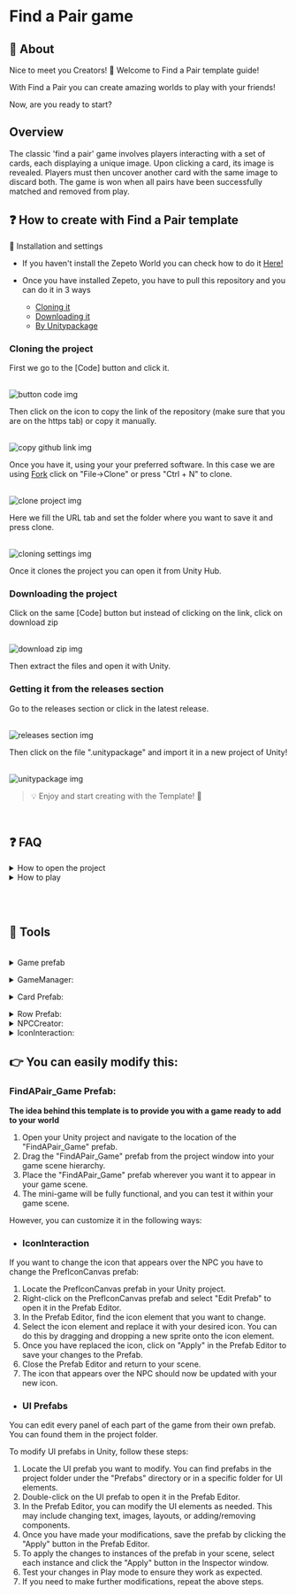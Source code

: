 
# Find a Pair game

## 📢 About

Nice to meet you Creators! 👋 Welcome to Find a Pair template guide! <br> 

With Find a Pair you can create amazing worlds to play with your friends! <br> 

Now, are you ready to start? <br> 

  

## Overview
The classic 'find a pair' game involves players interacting with a set of cards, each displaying a unique image. Upon clicking a card, its image is revealed. Players must then uncover another card with the same image to discard both. The game is won when all pairs have been successfully matched and removed from play.
 <br>


## ❓ How to create with Find a Pair template

:wrench: Installation and settings

- If you haven't install the Zepeto World you can check how to do it  <a href="https://docs.zepeto.me/studio/reference/installation_and_settings">Here!</a>

- Once you have installed Zepeto, you have to pull this repository and you can do it in 3 ways
  - [Cloning it](#cloning-the-project)
  - [Downloading it](#downloading-the-project)
  - [By Unitypackage](#getting-it-from-the-releases-section)

### Cloning the project

First we go to the [Code] button and click it.

<br><img src = "docs/images/download/01.png" alt = "button code img"></img><br>

Then click on the icon to copy the link of the repository (make sure that you are on the https tab) or copy it manually.

<br><img src = "docs/images/download/02.png" alt = "copy github link img"></img><br>

Once you have it, using your your preferred software.
In this case we are using <a href="https://git-fork.com/" target="_blank"> Fork</a> click on "File->Clone" or press "Ctrl + N" to clone.

<br><img src = "docs/images/download/03.png" alt = "clone project img"></img><br>

Here we fill the URL tab and set the folder where you want to save it and press clone.

<br><img src = "docs/images/download/04.png" alt = "cloning settings img"></img><br>

Once it clones the project you can open it from Unity Hub. <br>


### Downloading the project

Click on the same [Code] button but instead of clicking on the link, click on download zip

<br><img src = "docs/images/download/05.png" alt = "download zip img"></img><br>

Then extract the files and open it with Unity. <br>


### Getting it from the releases section

Go to the releases section or click in the latest release.

<br><img src = "docs/images/download/06.png" alt = "releases section img"></img><br>

Then click on the file ".unitypackage" and import it in a new project of Unity!

<br><img src = "docs/images/download/07.png" alt = "unitypackage img"></img><br>


> 💡 Enjoy and start creating with the Template! :tada:
<br>




## ❓ FAQ

<details><summary>How to open the project </summary>

Select the template folder and it will open the project.
<br><img src = "docs/images/howto/unityproject.png" alt = "unity project img" width="600"></img>

<details><summary>To open a Unity project for the first time, follow these steps:</summary>

1. Launch Unity Hub.
2. In Unity Hub, click on the "Projects" tab on the left side.
3. Click on Add: If your project is not already listed, click on the "Add" button to add your project to the list. Navigate to the folder where your Unity project is located and select the folder. Click "Open" to add the project to Unity Hub.
4. Select Project: Once your project is added to the list, click on it to select it.
5. Wait for Unity to Load: Unity will now open your project. This may take some time depending on the size of your project and your computer's performance.
6. Project Opened: Once Unity has finished loading, your project will be opened and ready for you to work on.
</details>
</details>


<details><summary>How to play </summary> 
Before you press play to test the template you have to open the scene. <br>

<details><summary> To play the game template in Unity, follow these steps: </summary>

1. Open the Scene: First find the scene in the next folder and open it.
<br><img src = "docs/images/howto/scene.png" alt = "scene img" width="600"></img><br><br>
2. Play the Template: then you can press [Play] to test the template.

</details>
</details>

<br><br>

  

## 🔨 Tools
<br> 

<details><summary>Game prefab</summary>  
To make things easier, there is a prefab called "FindAPair_Game" that you can drag into your game scene, and the mini-game will be already functional. You just need to place it wherever you want.

<br><img src = "docs/images/fapt_prefab.png" alt ="fapt prefab img"></img>
<br><br> </details>


<details><summary>GameManager:</summary>  
The GameManager shows a lot of info.


| Variable       | Utility                                                                                                     |
| -------------- | ----------------------------------------------------------------------------------------------------------- |
| Pair amount    | The base amount of cards to create the matrix in the game                                                   |
| Table Parent   | This variable have the parent of the matrix, where it will be created                                       |
| Row Prefab     | A reference to the row prefab                                                                               |
| Card Prefab    | A reference to the card prefab                                                                              |
| Sprites        | The list of the sprites that can appear on the cards                                                        |


<br><img src = "docs/images/gamemanager.png" alt = "gamemanager img"></img>
<br><br> </details>

<details><summary>Card Prefab:</summary>  
The card prefab is how look the cards that will be created on the game.
They have the UICard script that have some important references.

| Variable       | Utility                                                                              |
| -------------- | ------------------------------------------------------------------------------------ |
| Btn Card       | Reference to the button to set the action by scripting                               |
| Image          | Reference to the card image to change between the hide and show sprite               |
| Id             | This value will be automatically set by the gamemanager when the creating the matrix |
| Hidden Sprite  | This sprite will be shown when the card is 'hidden'                                  |
| Showing Sprite | This sprite will be shown when the card is 'Showing'                                 |

<br><img src = "docs/images/cardprefab.png" alt = "gamemanager img"></img>
<br><br> </details>

<details><summary>Row Prefab:</summary>  
The row prefab is like a parent with the "Horizontal layout group" component to order the cards that will be created.
<br> </details>

<details><summary>NPCCreator:</summary>  
The NPCCreator has its own documentation in ZEPETO docs, here is the link to check it out!
<a href="https://docs.zepeto.me/studio-world/docs/creating-and-controlling-npc" target="_blank"> Zepeto Pages </a>.
<br> </details>

<details><summary>IconInteraction:</summary>  
The IconInteraction like the NPCCreator have his own docs here: 
<a href="https://docs.zepeto.me/studio-world/docs/interacting-with-an-object#step-2--setting-the-object" target="_blank"> Zepeto Pages </a>)
If you want to change the icon that appears over the NPC you have to change the PrefIconCanvas prefab
<br><img src = "docs/images/IconInteractionPrefab.png" alt = "Icon Interaction Canvas img"></img><br>
<br><img src = "docs/images/IconInteractionCanvas.png" alt = "Icon Interaction Canvas img"></img>
<br></details>



## :point_right: You can easily modify this:

<h3>FindAPair_Game Prefab:</h3>

**The idea behind this template is to provide you with a game ready to add to your world**

1. Open your Unity project and navigate to the location of the "FindAPair_Game" prefab.
2. Drag the "FindAPair_Game" prefab from the project window into your game scene hierarchy.
3. Place the "FindAPair_Game" prefab wherever you want it to appear in your game scene.
4. The mini-game will be fully functional, and you can test it within your game scene.


However, you can customize it in the following ways:

- <h3> IconInteraction</h3>
If you want to change the icon that appears over the NPC you have to change the PrefIconCanvas prefab:
1. Locate the PrefIconCanvas prefab in your Unity project.
2. Right-click on the PrefIconCanvas prefab and select "Edit Prefab" to open it in the Prefab Editor.
3. In the Prefab Editor, find the icon element that you want to change.
4. Select the icon element and replace it with your desired icon. You can do this by dragging and dropping a new sprite onto the icon element.
5. Once you have replaced the icon, click on "Apply" in the Prefab Editor to save your changes to the Prefab.
6. Close the Prefab Editor and return to your scene.
7. The icon that appears over the NPC should now be updated with your new icon.


- <h3>UI Prefabs</h3>
You can edit every panel of each part of the game from their own prefab.
You can found them in the project folder.

  To modify UI prefabs in Unity, follow these steps:
1. Locate the UI prefab you want to modify. You can find prefabs in the project folder under the "Prefabs" directory or in a specific folder for UI elements.
2. Double-click on the UI prefab to open it in the Prefab Editor.
3. In the Prefab Editor, you can modify the UI elements as needed. This may include changing text, images, layouts, or adding/removing components.
4. Once you have made your modifications, save the prefab by clicking the "Apply" button in the Prefab Editor.
5. To apply the changes to instances of the prefab in your scene, select each instance and click the "Apply" button in the Inspector window.
6. Test your changes in Play mode to ensure they work as expected.
7. If you need to make further modifications, repeat the above steps.
